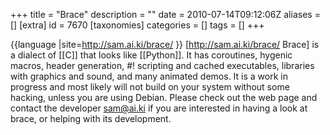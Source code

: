 +++
title = "Brace"
description = ""
date = 2010-07-14T09:12:06Z
aliases = []
[extra]
id = 7670
[taxonomies]
categories = []
tags = []
+++

{{language
|site=http://sam.ai.ki/brace/
}}
[http://sam.ai.ki/brace/ Brace] is a dialect of [[C]] that looks like [[Python]]. It has coroutines, hygenic macros, header generation, #! scripting and cached executables, libraries with graphics and sound, and many animated demos.  It is a work in progress and most likely will not build on your system without some hacking, unless you are using Debian.  Please check out the web page and contact the developer sam@ai.ki if you are interested in having a look at brace, or helping with its development.
